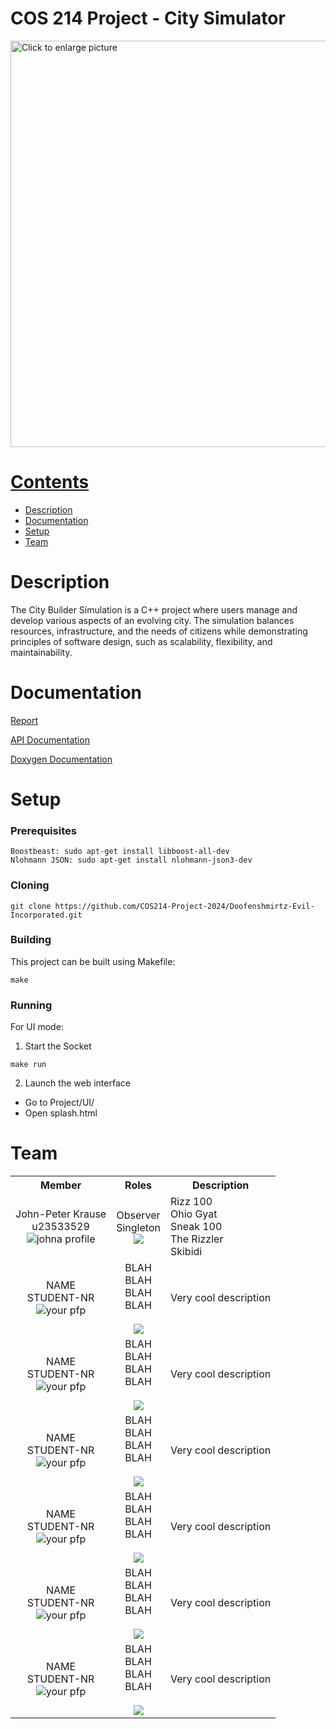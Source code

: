 # COS 214 Project - City Simulator

<a href="https://drive.google.com/uc?export=view&id=1OobIHf2l4Sx1AT8Zpl6-IFVqgv5Tjgp9"><img src="https://drive.google.com/uc?export=view&id=1OobIHf2l4Sx1AT8Zpl6-IFVqgv5Tjgp9" style="width: 650px; max-width: 100%; height: auto" title="Click to enlarge picture" />

# Contents

- [Description](#description)
- [Documentation](#documentation)
- [Setup](#setup)
- [Team](#team)

# Description

The City Builder Simulation is a C++ project where users manage and develop various aspects of an evolving city. The simulation balances resources, infrastructure, and the needs of citizens while demonstrating principles of software design, such as scalability, flexibility, and maintainability.

# Documentation

[Report]()

[API Documentation]()

[Doxygen Documentation]()

# Setup
### Prerequisites

```
Boostbeast: sudo apt-get install libboost-all-dev
Nlohmann JSON: sudo apt-get install nlohmann-json3-dev
```
### Cloning
```
git clone https://github.com/COS214-Project-2024/Doofenshmirtz-Evil-Incorporated.git
```

### Building
This project can be built using Makefile:
```
make
```

### Running
For UI mode:
1. Start the Socket
```
make run
```
2. Launch the web interface
* Go to Project/UI/
* Open splash.html

# Team 

<table>
    <tr><th>Member</th><th>Roles</th><th>Description</th></tr>
    <tr>
      <td align="center">
	  	John-Peter Krause<br>u23533529<br>
		<img src="https://i.redd.it/ur34et8qmft91.jpg" alt="johna profile">
	  </td>
	  <td align="center">
	  	Observer<br>Singleton<br>
		<a href="https://github.com/johnpeterprogramming">
			<img src="https://img.shields.io/badge/GitHub-100000?style=for-the-badge&logo=github&logoColor=white">
		</a>
	  </td>
	  <td>
	  	Rizz 100<br>Ohio Gyat<br>Sneak 100<br>The Rizzler<br>Skibidi<br>
	  </td>
	</tr>
    <tr>
      <td align="center">
	  	NAME<br> STUDENT-NR <br>
		<img src="" alt="your pfp">
	  </td>
	  <td align="center">
	  	BLAH <br> BLAH <br> BLAH <br> BLAH<br><br>
		<a href="">
			<img src="https://img.shields.io/badge/GitHub-100000?style=for-the-badge&logo=github&logoColor=white">
		</a>
	  </td>
	  <td>
	  	Very cool description
	  </td>
	</tr>
    <tr>
      <td align="center">
	  	NAME<br> STUDENT-NR <br>
		<img src="" alt="your pfp">
	  </td>
	  <td align="center">
	  	BLAH <br> BLAH <br> BLAH <br> BLAH<br><br>
		<a href="">
			<img src="https://img.shields.io/badge/GitHub-100000?style=for-the-badge&logo=github&logoColor=white">
		</a>
	  </td>
	  <td>
	  	Very cool description
	  </td>
	</tr>
	<tr>
      <td align="center">
	  	NAME<br> STUDENT-NR <br>
		<img src="" alt="your pfp">
	  </td>
	  <td align="center">
	  	BLAH <br> BLAH <br> BLAH <br> BLAH<br><br>
		<a href="">
			<img src="https://img.shields.io/badge/GitHub-100000?style=for-the-badge&logo=github&logoColor=white">
		</a>
	  </td>
	  <td>
	  	Very cool description
	  </td>
	</tr>
	<tr>
      <td align="center">
	  	NAME<br> STUDENT-NR <br>
		<img src="" alt="your pfp">
	  </td>
	  <td align="center">
	  	BLAH <br> BLAH <br> BLAH <br> BLAH<br><br>
		<a href="">
			<img src="https://img.shields.io/badge/GitHub-100000?style=for-the-badge&logo=github&logoColor=white">
		</a>
	  </td>
	  <td>
	  	Very cool description
	  </td>
	</tr>
	<tr>
      <td align="center">
	  	NAME<br> STUDENT-NR <br>
		<img src="" alt="your pfp">
	  </td>
	  <td align="center">
	  	BLAH <br> BLAH <br> BLAH <br> BLAH<br><br>
		<a href="">
			<img src="https://img.shields.io/badge/GitHub-100000?style=for-the-badge&logo=github&logoColor=white">
		</a>
	  </td>
	  <td>
	  	Very cool description
	  </td>
	</tr>
	<tr>
      <td align="center">
	  	NAME<br> STUDENT-NR <br>
		<img src="" alt="your pfp">
	  </td>
	  <td align="center">
	  	BLAH <br> BLAH <br> BLAH <br> BLAH<br><br>
		<a href="">
			<img src="https://img.shields.io/badge/GitHub-100000?style=for-the-badge&logo=github&logoColor=white">
		</a>
	  </td>
	  <td>
	  	Very cool description
	  </td>
	</tr>
</table>
